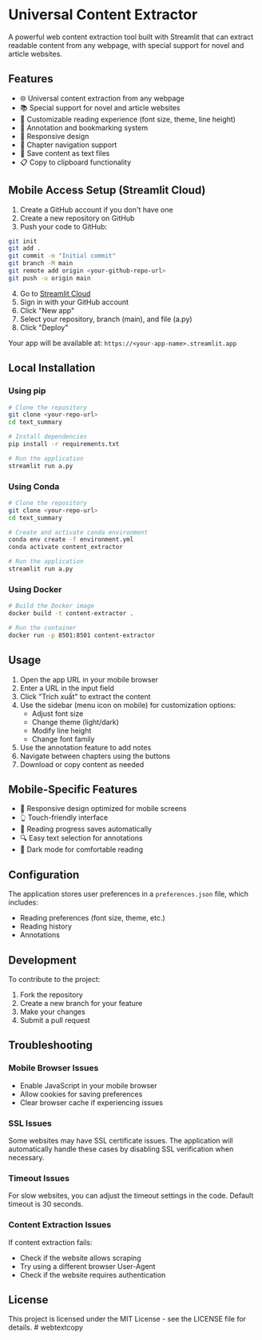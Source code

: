 # Universal Content Extractor

A powerful web content extraction tool built with Streamlit that can extract readable content from any webpage, with special support for novel and article websites.

## Features

- 🌐 Universal content extraction from any webpage
- 📚 Special support for novel and article websites
- 🎨 Customizable reading experience (font size, theme, line height)
- 📝 Annotation and bookmarking system
- 📱 Responsive design
- 🔄 Chapter navigation support
- 💾 Save content as text files
- 📋 Copy to clipboard functionality

## Mobile Access Setup (Streamlit Cloud)

1. Create a GitHub account if you don't have one
2. Create a new repository on GitHub
3. Push your code to GitHub:
```bash
git init
git add .
git commit -m "Initial commit"
git branch -M main
git remote add origin <your-github-repo-url>
git push -u origin main
```
4. Go to [Streamlit Cloud](https://streamlit.io/cloud)
5. Sign in with your GitHub account
6. Click "New app"
7. Select your repository, branch (main), and file (a.py)
8. Click "Deploy"

Your app will be available at: `https://<your-app-name>.streamlit.app`

## Local Installation

### Using pip

```bash
# Clone the repository
git clone <your-repo-url>
cd text_summary

# Install dependencies
pip install -r requirements.txt

# Run the application
streamlit run a.py
```

### Using Conda

```bash
# Clone the repository
git clone <your-repo-url>
cd text_summary

# Create and activate conda environment
conda env create -f environment.yml
conda activate content_extractor

# Run the application
streamlit run a.py
```

### Using Docker

```bash
# Build the Docker image
docker build -t content-extractor .

# Run the container
docker run -p 8501:8501 content-extractor
```

## Usage

1. Open the app URL in your mobile browser
2. Enter a URL in the input field
3. Click "Trích xuất" to extract the content
4. Use the sidebar (menu icon on mobile) for customization options:
   - Adjust font size
   - Change theme (light/dark)
   - Modify line height
   - Change font family
5. Use the annotation feature to add notes
6. Navigate between chapters using the buttons
7. Download or copy content as needed

## Mobile-Specific Features

- 📱 Responsive design optimized for mobile screens
- 👆 Touch-friendly interface
- 📖 Reading progress saves automatically
- 🔍 Easy text selection for annotations
- 🌙 Dark mode for comfortable reading

## Configuration

The application stores user preferences in a `preferences.json` file, which includes:

- Reading preferences (font size, theme, etc.)
- Reading history
- Annotations

## Development

To contribute to the project:

1. Fork the repository
2. Create a new branch for your feature
3. Make your changes
4. Submit a pull request

## Troubleshooting

### Mobile Browser Issues
- Enable JavaScript in your mobile browser
- Allow cookies for saving preferences
- Clear browser cache if experiencing issues

### SSL Issues
Some websites may have SSL certificate issues. The application will automatically handle these cases by disabling SSL verification when necessary.

### Timeout Issues
For slow websites, you can adjust the timeout settings in the code. Default timeout is 30 seconds.

### Content Extraction Issues
If content extraction fails:
- Check if the website allows scraping
- Try using a different browser User-Agent
- Check if the website requires authentication

## License

This project is licensed under the MIT License - see the LICENSE file for details. # webtextcopy

